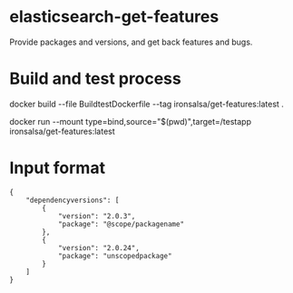 # elasticsearch-get-features
Provide packages and versions, and get back features and bugs.

# Build and test process
docker build --file BuildtestDockerfile --tag ironsalsa/get-features:latest .

docker run --mount type=bind,source="$(pwd)",target=/testapp ironsalsa/get-features:latest

# Input format

```
{
    "dependencyversions": [
        {
            "version": "2.0.3",
            "package": "@scope/packagename"
        },
        {
            "version": "2.0.24",
            "package": "unscopedpackage"
        }
    ]
}
```